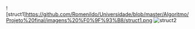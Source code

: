 
![struct1]https://github.com/Romenildo/Universidade/blob/master/Algoritmo/Projeto%20final/imagens%20%F0%9F%93%B8/struct1.png
![struct2](https://github.com/Romenildo/Universidade/blob/master/Algoritmo/Projeto%20final/imagens%20%F0%9F%93%B8/struct2.png)
